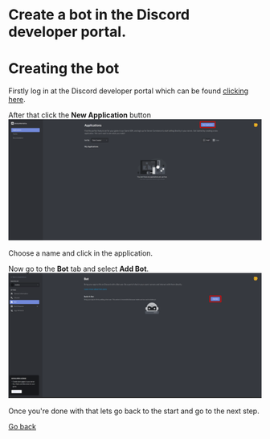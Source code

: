 # Create a bot in the Discord developer portal.

# Creating the bot

Firstly log in at the Discord developer portal which can be found [clicking here](https://discord.com/developers/applications).

After that click the **New Application** button
![createapp](createapp.png)

Choose a name and click in the application.

Now go to the **Bot** tab and select **Add Bot**.
![addbot](addbot.png)

Once you're done with that lets go back to the start and go to the next step.

[Go back](../README.md)
